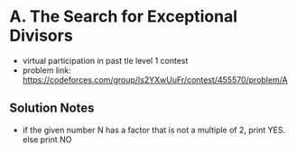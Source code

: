 # A. The Search for Exceptional Divisors

* virtual participation in past tle level 1 contest
* problem link: https://codeforces.com/group/Is2YXwUuFr/contest/455570/problem/A

## Solution Notes

* if the given number N has a factor that is not a multiple of 2, print YES. else print NO